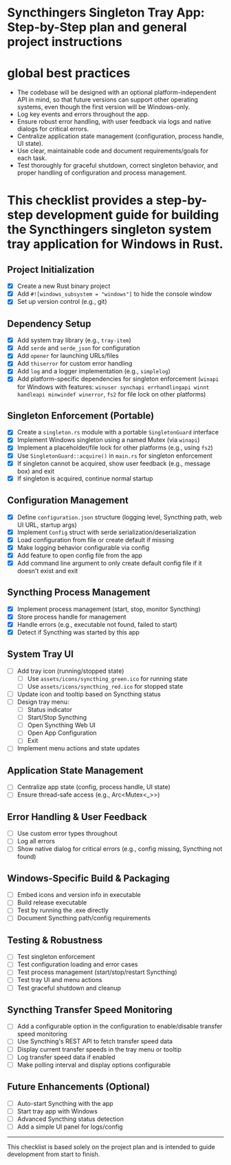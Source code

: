 # Syncthingers Singleton Tray App: Step-by-Step plan and general project instructions

# global best practices
- The codebase will be designed with an optional platform-independent API in mind, so that future versions can support other operating systems, even though the first version will be Windows-only.
- Log key events and errors throughout the app.
- Ensure robust error handling, with user feedback via logs and native dialogs for critical errors.
- Centralize application state management (configuration, process handle, UI state).
- Use clear, maintainable code and document requirements/goals for each task.
- Test thoroughly for graceful shutdown, correct singleton behavior, and proper handling of configuration and process management.

# This checklist provides a step-by-step development guide for building the Syncthingers singleton system tray application for Windows in Rust.

## Project Initialization
- [x] Create a new Rust binary project
- [x] Add `#![windows_subsystem = "windows"]` to hide the console window
- [x] Set up version control (e.g., git)

## Dependency Setup
- [x] Add system tray library (e.g., `tray-item`)
- [x] Add `serde` and `serde_json` for configuration
- [x] Add `opener` for launching URLs/files
- [x] Add `thiserror` for custom error handling
- [x] Add `log` and a logger implementation (e.g., `simplelog`)
- [x] Add platform-specific dependencies for singleton enforcement (`winapi` for Windows with features: `winuser synchapi errhandlingapi winnt handleapi minwindef winerror`, `fs2` for file lock on other platforms)

## Singleton Enforcement (Portable)
- [x] Create a `singleton.rs` module with a portable `SingletonGuard` interface
- [x] Implement Windows singleton using a named Mutex (via `winapi`)
- [x] Implement a placeholder/file lock for other platforms (e.g., using `fs2`)
- [x] Use `SingletonGuard::acquire()` in `main.rs` for singleton enforcement
- [x] If singleton cannot be acquired, show user feedback (e.g., message box) and exit
- [x] If singleton is acquired, continue normal startup

## Configuration Management
- [x] Define `configuration.json` structure (logging level, Syncthing path, web UI URL, startup args)
- [x] Implement `Config` struct with serde serialization/deserialization
- [x] Load configuration from file or create default if missing
- [x] Make logging behavior configurable via config
- [x] Add feature to open config file from the app
- [x] Add command line argument to only create default config file if it doesn't exist and exit

## Syncthing Process Management
- [x] Implement process management (start, stop, monitor Syncthing)
- [x] Store process handle for management
- [x] Handle errors (e.g., executable not found, failed to start)
- [x] Detect if Syncthing was started by this app

## System Tray UI
- [ ] Add tray icon (running/stopped state)
    - [ ] Use `assets/icons/syncthing_green.ico` for running state
    - [ ] Use `assets/icons/syncthing_red.ico` for stopped state
- [ ] Update icon and tooltip based on Syncthing status
- [ ] Design tray menu:
    - [ ] Status indicator
    - [ ] Start/Stop Syncthing
    - [ ] Open Syncthing Web UI
    - [ ] Open App Configuration
    - [ ] Exit
- [ ] Implement menu actions and state updates

## Application State Management
- [ ] Centralize app state (config, process handle, UI state)
- [ ] Ensure thread-safe access (e.g., Arc<Mutex<_>>)

## Error Handling & User Feedback
- [ ] Use custom error types throughout
- [ ] Log all errors
- [ ] Show native dialog for critical errors (e.g., config missing, Syncthing not found)

## Windows-Specific Build & Packaging
- [ ] Embed icons and version info in executable
- [ ] Build release executable
- [ ] Test by running the .exe directly
- [ ] Document Syncthing path/config requirements

## Testing & Robustness
- [ ] Test singleton enforcement
- [ ] Test configuration loading and error cases
- [ ] Test process management (start/stop/restart Syncthing)
- [ ] Test tray UI and menu actions
- [ ] Test graceful shutdown and cleanup

## Syncthing Transfer Speed Monitoring
- [ ] Add a configurable option in the configuration to enable/disable transfer speed monitoring
- [ ] Use Syncthing's REST API to fetch transfer speed data
- [ ] Display current transfer speeds in the tray menu or tooltip
- [ ] Log transfer speed data if enabled
- [ ] Make polling interval and display options configurable

## Future Enhancements (Optional)
- [ ] Auto-start Syncthing with the app
- [ ] Start tray app with Windows
- [ ] Advanced Syncthing status detection
- [ ] Add a simple UI panel for logs/config

---
This checklist is based solely on the project plan and is intended to guide development from start to finish.
